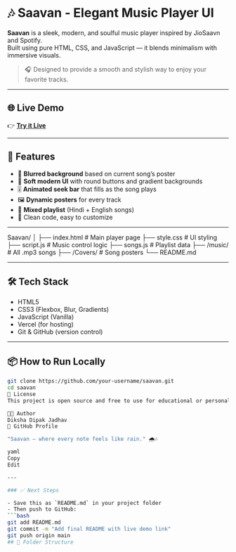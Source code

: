 # 🎶 Saavan - Elegant Music Player UI

**Saavan** is a sleek, modern, and soulful music player inspired by JioSaavn and Spotify.  
Built using pure HTML, CSS, and JavaScript — it blends minimalism with immersive visuals.

> 🎧 Designed to provide a smooth and stylish way to enjoy your favorite tracks.

---

## 🌐 Live Demo

👉 **[Try it Live](https://saavan-one.vercel.app/)**

---

## 🌟 Features

- 🎼 **Blurred background** based on current song’s poster
- 🎨 **Soft modern UI** with round buttons and gradient backgrounds
- 🎚️ **Animated seek bar** that fills as the song plays
- 🖼️ **Dynamic posters** for every track
- 🎵 **Mixed playlist** (Hindi + English songs)
- 🧾 Clean code, easy to customize

---
Saavan/
│
├── index.html # Main player page
├── style.css # UI styling
├── script.js # Music control logic
├── songs.js # Playlist data
├── /music/ # All .mp3 songs
├── /Covers/ # Song posters
└── README.md

---
## 🛠️ Tech Stack

- HTML5
- CSS3 (Flexbox, Blur, Gradients)
- JavaScript (Vanilla)
- Vercel (for hosting)
- Git & GitHub (version control)

---

## 📦 How to Run Locally

```bash
git clone https://github.com/your-username/saavan.git
cd saavan
📝 License
This project is open source and free to use for educational or personal use.

👩‍💻 Author
Diksha Dipak Jadhav
🔗 GitHub Profile

"Saavan — where every note feels like rain." 🌧️🎶

yaml
Copy
Edit

---

### ✅ Next Steps

- Save this as `README.md` in your project folder
- Then push to GitHub:
```bash
git add README.md
git commit -m "Add final README with live demo link"
git push origin main
## 📁 Folder Structure

